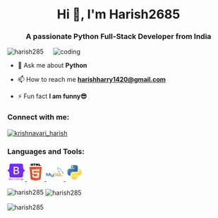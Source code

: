 <h1 align="center">Hi 👋, I'm Harish2685</h1>
<h3 align="center">A passionate Python Full-Stack Developer from India</h3>
<img align="right" alt="coding" width="400" src="https://user-images.githubusercontent.com/25642379/89112043-60fe4d80-d412-11ea-920f-aa722997007a.gif">

<p align="left"> <img src="https://komarev.com/ghpvc/?username=harish285&label=Profile%20views&color=0e75b6&style=flat" alt="harish285" /> </p>

- 💬 Ask me about **Python**

- 📫 How to reach me **harishharry1420@gmail.com**

- ⚡ Fun fact **I am funny😎**

<h3 align="left">Connect with me:</h3>
<p align="left">
<a href="https://instagram.com/krishnavari_harish" target="blank"><img align="center" src="https://raw.githubusercontent.com/rahuldkjain/github-profile-readme-generator/master/src/images/icons/Social/instagram.svg" alt="krishnavari_harish" height="30" width="40" /></a>
</p>

<h3 align="left">Languages and Tools:</h3>
<p align="left"> <a href="https://getbootstrap.com" target="_blank" rel="noreferrer"> <img src="https://raw.githubusercontent.com/devicons/devicon/master/icons/bootstrap/bootstrap-plain-wordmark.svg" alt="bootstrap" width="40" height="40"/> </a> <a href="https://www.w3.org/html/" target="_blank" rel="noreferrer"> <img src="https://raw.githubusercontent.com/devicons/devicon/master/icons/html5/html5-original-wordmark.svg" alt="html5" width="40" height="40"/> </a> <a href="https://www.mysql.com/" target="_blank" rel="noreferrer"> <img src="https://raw.githubusercontent.com/devicons/devicon/master/icons/mysql/mysql-original-wordmark.svg" alt="mysql" width="40" height="40"/> </a> <a href="https://www.python.org" target="_blank" rel="noreferrer"> <img src="https://raw.githubusercontent.com/devicons/devicon/master/icons/python/python-original.svg" alt="python" width="40" height="40"/> </a> </p>

<p><img align="left" src="https://github-readme-stats.vercel.app/api/top-langs?username=harish285&show_icons=true&locale=en&layout=compact" alt="harish285" /></p>

<p>&nbsp;<img align="center" src="https://github-readme-stats.vercel.app/api?username=harish285&show_icons=true&locale=en" alt="harish285" /></p>

<p><img align="center" src="https://github-readme-streak-stats.herokuapp.com/?user=harish285&" alt="harish285" /></p>
